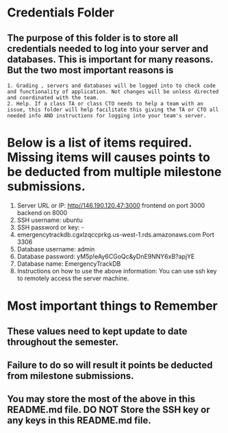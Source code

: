 # Credentials Folder

## The purpose of this folder is to store all credentials needed to log into your server and databases. This is important for many reasons. But the two most important reasons is
    1. Grading , servers and databases will be logged into to check code and functionality of application. Not changes will be unless directed and coordinated with the team.
    2. Help. If a class TA or class CTO needs to help a team with an issue, this folder will help facilitate this giving the TA or CTO all needed info AND instructions for logging into your team's server. 


# Below is a list of items required. Missing items will causes points to be deducted from multiple milestone submissions.

1. Server URL or IP: [http//146.190.120.47:3000](http://44.228.29.165:3000) frontend on port 3000 backend on 8000
2. SSH username: ubuntu
3. SSH password or key: -
4. emergencytrackdb.cgxlzqccprkg.us-west-1.rds.amazonaws.com Port 3306
6. Database username: admin
7. Database password: yM5p!eAy6CGoQc&yDnE9NNY6xB?apjYE
8. Database name: EmergencyTrackDB
9. Instructions on how to use the above information: You can use ssh key to remotely access the server machine.

# Most important things to Remember
## These values need to kept update to date throughout the semester. <br>
## <strong>Failure to do so will result it points be deducted from milestone submissions.</strong><br>
## You may store the most of the above in this README.md file. DO NOT Store the SSH key or any keys in this README.md file.
